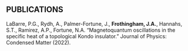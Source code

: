 ## PUBLICATIONS
LaBarre, P.G., Rydh, A., Palmer-Fortune, J., **Frothingham, J.A.**, Hannahs, S.T., Ramirez, A.P., Fortune,
N.A. “Magnetoquantum oscillations in the specific heat of a topological Kondo insulator.” Journal of
Physics: Condensed Matter (2022).
